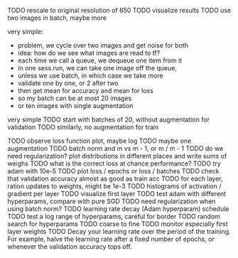 TODO rescale to original resolution of 650
TODO visualize results
TODO use two images in batch, maybe more

very simple:
* problem, we cycle over two images and get noise for both
* idea: how do we see what images are read to tf?
* each time we call a queue, we dequeue one item from it
* in one sess.run, we can take one image off the queue,
* unless we use batch, in which case we take more
* validate one by one, or 2 after two
* then get mean for accuracy and mean for loss
* so my batch can be at most 20 images
* or ten images with single augmentation


very simple
TODO start with batches of 20, without augmentation  for validation
TODO similarly, no augmentation for train

TODO observe loss function plot, maybe log
TODO maybe one augmentation
TODO batch norm and m vs m - 1, or m / m - 1
TODO do we need regularization? plot distributions in different places
    and write sums of weighs
TODO what is the correct loss at chance performance?
TODO try adam with 10e-5
TODO plot loss / epochs or loss / batches
TODO check that validation accuracy almost as good as train acc
TODO for each layer, ration updates to weights, might be 1e-3
TODO histograms of activation / gradient per layer
TODO visualize first layer
TODO test adam with different hyperparams, compare with pure SGD
TODO need regularization when using batch norm?
TODO learning rate decay (Adam hyperparam) schedule
TODO test a log range of hyperparams, careful for border
TODO random search for hyperparams
TODO coarse to fine
TODO monitor especially first layer weights
TODO Decay your learning rate over the period of the training. For example, halve the learning rate after a fixed number
 of epochs, or whenever the validation accuracy tops off.